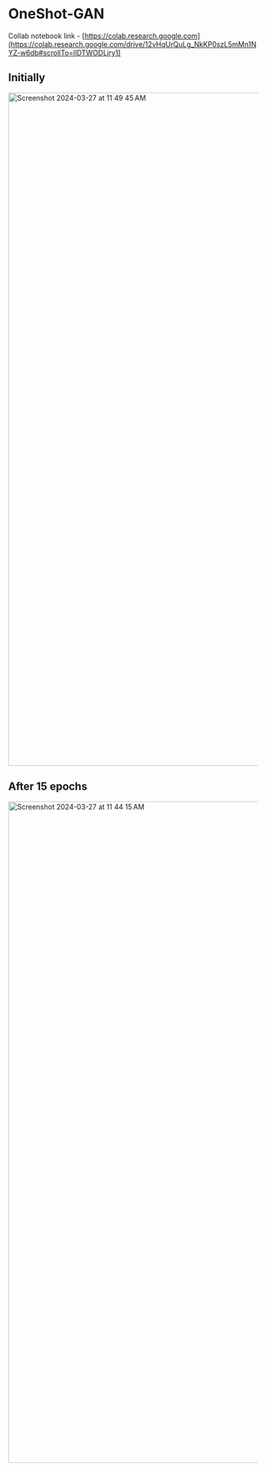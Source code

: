 # OneShot-GAN

Collab notebook link - [https://colab.research.google.com](https://colab.research.google.com/drive/12vHqUrQuLg_NkKP0szL5mMn1NYZ-w6db#scrollTo=llDTWODLjry1)

## Initially 
<img width="1356" alt="Screenshot 2024-03-27 at 11 49 45 AM" src="https://github.com/vandana-aa/OneShot-GAN/assets/98863444/f68b667d-ca37-4a71-850d-0e6619532e47">


## After 15 epochs
<img width="1332" alt="Screenshot 2024-03-27 at 11 44 15 AM" src="https://github.com/vandana-aa/OneShot-GAN/assets/98863444/9886c10b-2aca-4cdc-a210-3fb3550a82da">



